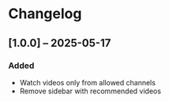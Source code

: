 # Changelog

## [1.0.0] – 2025-05-17

### Added

- Watch videos only from allowed channels
- Remove sidebar with recommended videos
